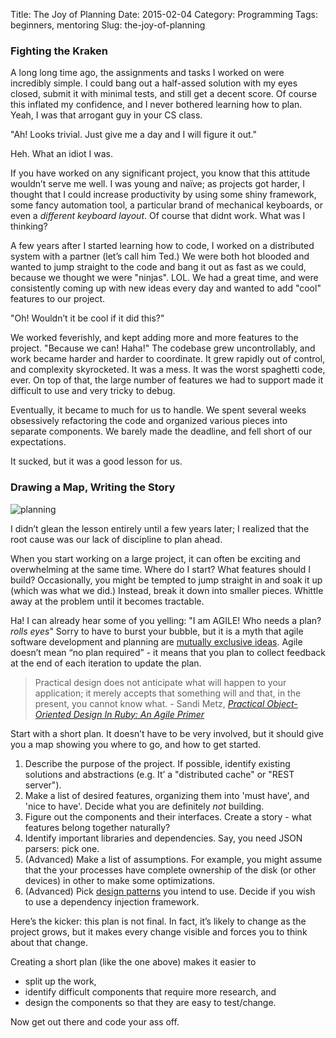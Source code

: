 Title: The Joy of Planning
Date: 2015-02-04
Category: Programming
Tags: beginners, mentoring
Slug: the-joy-of-planning

### Fighting the Kraken

A long long time ago, the assignments and tasks I worked on were incredibly
simple. I could bang out a half-assed solution with my eyes closed, submit it
with minimal tests, and still get a decent score. Of course this inflated my
confidence, and I never bothered learning how to plan. Yeah, I was that
arrogant guy in your CS class.

"Ah! Looks trivial. Just give me a day and I will figure it out."

Heh. What an idiot I was.

If you have worked on any significant project, you know that this attitude
wouldn’t serve me well. I was young and naïve; as projects got harder, I
thought that I could increase productivity by using some shiny framework, some
fancy automation tool, a particular brand of mechanical keyboards, or even a
_different keyboard layout_. Of course that didnt work. What was I thinking?

A few years after I started learning how to code, I worked on a distributed
system with a partner (let’s call him Ted.) We were both hot blooded and
wanted to jump straight to the code and bang it out as fast as we could,
because we thought we were "ninjas". LOL. We had a great time, and were
consistently coming up with new ideas every day and wanted to add "cool"
features to our project.

"Oh! Wouldn’t it be cool if it did this?"

We worked feverishly, and kept adding more and more features to the project.
"Because we can! Haha!" The codebase grew uncontrollably, and work became
harder and harder to coordinate. It grew rapidly out of control, and complexity
skyrocketed. It was a mess. It was the worst spaghetti code, ever. On top of
that, the large number of features we had to support made it difficult to use
and very tricky to debug.

Eventually, it became to much for us to handle. We spent several weeks
obsessively refactoring the code and organized various pieces into separate
components. We barely made the deadline, and fell short of our expectations.

It sucked, but it was a good lesson for us.

### Drawing a Map, Writing the Story

![planning]({filename}/images/sf-bay.jpg)

I didn’t glean the lesson entirely until a few years later; I realized that
the root cause was our lack of discipline to plan ahead.

When you start working on a large project, it can often be exciting and
overwhelming at the same time. Where do I start? What features should I build?
Occasionally, you might be tempted to jump straight in and soak it up (which
was what we did.) Instead, break it down into smaller pieces. Whittle away at
the problem until it becomes tractable.

Ha! I can already hear some of you yelling: "I am AGILE! Who needs a plan?
*rolls eyes*" Sorry to have to burst your bubble, but it is a myth that agile
software development and planning are [mutually exclusive ideas][dilbert].
Agile doesn’t mean “no plan required” - it means that you plan to collect
feedback at the end of each iteration to update the plan.

> Practical design does not anticipate what will happen to your application; it
> merely accepts that something will and that, in the present, you cannot know
> what. - Sandi Metz, _[Practical Object-Oriented Design In Ruby: An Agile
> Primer][agile]_

Start with a short plan. It doesn’t have to be very involved, but it should
give you a map showing you where to go, and how to get started.

1. Describe the purpose of the project. If possible, identify existing
   solutions and abstractions (e.g. It’  a "distributed cache" or "REST
   server").
1. Make a list of desired features, organizing them into 'must have', and 'nice
   to have'. Decide what you are definitely _not_ building.
1. Figure out the components and their interfaces. Create a story - what
   features belong together naturally?
1. Identify important libraries and dependencies. Say, you need JSON parsers: pick one.
1. (Advanced) Make a list of assumptions. For example, you might assume that
   the your processes have complete ownership of the disk (or other devices) in
   other to make some optimizations.
1. (Advanced) Pick [design patterns][GOF] you intend to use. Decide if
   you wish to use a dependency injection framework.

Here’s the kicker: this plan is not final. In fact, it’s likely to change as
the project grows, but it makes every change visible and forces you to think
about that change.

Creating a short plan (like the one above) makes it easier to

- split up the work,
- identify difficult components that require more research, and
- design the components so that they are easy to test/change.

Now get out there and code your ass off.

  [dilbert]: http://dilbert.com/strip/2007-11-26
  [GOF]: http://www.amazon.com/gp/product/0201633612/ref=as_li_tl?ie=UTF8&camp=1789&creative=390957&creativeASIN=0201633612&linkCode=as2&tag=menoni-20&linkId=YD6RIFH4Y2C6AAPW
  [agile]: http://www.amazon.com/gp/product/B0096BYG7C/ref=as_li_tl?ie=UTF8&camp=1789&creative=390957&creativeASIN=B0096BYG7C&linkCode=as2&tag=menoni-20&linkId=GJF7PZQN4QWHP3ZV
